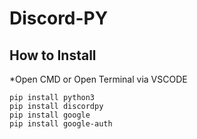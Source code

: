 # Discord-PY

## How to Install
*Open CMD or Open Terminal via VSCODE
```bach 
pip install python3
pip install discordpy
pip install google
pip install google-auth
```

